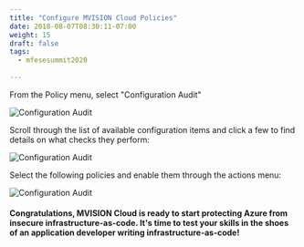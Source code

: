 ```yaml
---
title: "Configure MVISION Cloud Policies"
date: 2018-08-07T08:30:11-07:00
weight: 15
draft: false
tags:
  - mfesesummit2020
  
---
```


From the Policy menu, select "Configuration Audit"

![Configuration Audit](/images/mfe/configaudit.png?classes=border,shadow)

Scroll through the list of available configuration items and click a few to find details on what checks they perform:

![Configuration Audit](/images/mfe/audititemdetails.png?classes=border,shadow)

Select the following policies and enable them through the actions menu:

![Configuration Audit](/images/mfe/enablepolicies.png?classes=border,shadow)

#### Congratulations, MVISION Cloud is ready to start protecting Azure from insecure infrastructure-as-code.  It's time to test your skills in the shoes of an application developer writing infrastructure-as-code!
